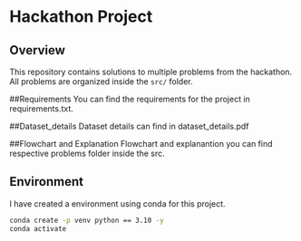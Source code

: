 # Hackathon Project

## Overview
This repository contains solutions to multiple problems from the hackathon.  
All problems are organized inside the `src/` folder.

##Requirements
You can find the requirements for the project in requirements.txt.

##Dataset_details
Dataset details can find in dataset_details.pdf

##Flowchart and Explanation
Flowchart and explanantion you can find respective problems folder inside the src.

## Environment
I have created a environment using conda for this project.  

```bash
conda create -p venv python == 3.10 -y
conda activate

